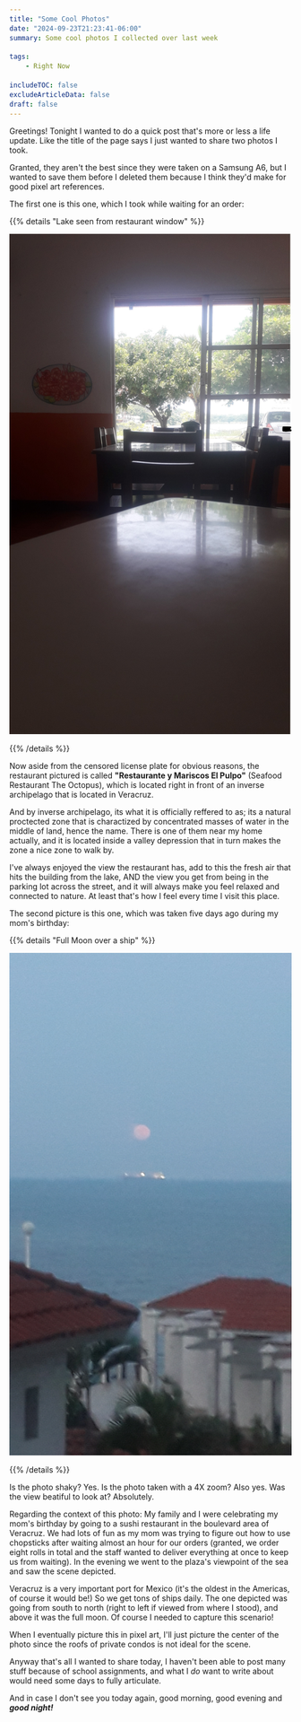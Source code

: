 ```yaml
---
title: "Some Cool Photos"
date: "2024-09-23T21:23:41-06:00"
summary: Some cool photos I collected over last week

tags:
    - Right Now

includeTOC: false
excludeArticleData: false
draft: false
---
```


Greetings! Tonight I wanted to do a quick post that's more or less a life update. Like the title of the page says I just wanted to share two photos I took.

Granted, they aren't the best since they were taken on a Samsung A6, but I wanted to save them before I deleted them because I think they'd make for good pixel art references.

The first one is this one, which I took while waiting for an order:

{{% details "Lake seen from restaurant window" %}}

![Lake watched over a window](./mariscos-el-pulpo.jpg)

{{% /details %}}

Now aside from the censored license plate for obvious reasons, the restaurant pictured is called **"Restaurante y Mariscos El Pulpo"** (Seafood Restaurant The Octopus), which is located right in front of an inverse archipelago that is located in Veracruz.

And by inverse archipelago, its what it is officially reffered to as; its a natural proctected zone that is charactized by concentrated masses of water in the middle of land, hence the name. There is one of them near my home actually, and it is located inside a valley depression that in turn makes the zone a nice zone to walk by.

I've always enjoyed the view the restaurant has, add to this the fresh air that hits the building from the lake, AND the view you get from being in the parking lot across the street, and it will always make you feel relaxed and connected to nature. At least that's how I feel every time I visit this place.

The second picture is this one, which was taken five days ago during my mom's birthday:

{{% details "Full Moon over a ship" %}}

![Moon over a ship](./moon-over-ship.jpg)

{{% /details %}}

Is the photo shaky? Yes. Is the photo taken with a 4X zoom? Also yes. Was the view beatiful to look at? Absolutely.

Regarding the context of this photo: My family and I were celebrating my mom's birthday by going to a sushi restaurant in the boulevard area of Veracruz. We had lots of fun as my mom was trying to figure out how to use chopsticks after waiting almost an hour for our orders (granted, we order eight rolls in total and the staff wanted to deliver everything at once to keep us from waiting). In the evening we went to the plaza's viewpoint of the sea and saw the scene depicted.

Veracruz is a very important port for Mexico (it's the oldest in the Americas, of course it would be!) So we get tons of ships daily. The one depicted was going from south to north (right to left if viewed from where I stood), and above it was the full moon. Of course I needed to capture this scenario!

When I eventually picture this in pixel art, I'll just picture the center of the photo since the roofs of private condos is not ideal for the scene.

Anyway that's all I wanted to share today, I haven't been able to post many stuff because of school assignments, and what I _do_ want to write about would need some days to fully articulate.

And in case I don't see you today again, good morning, good evening and **_good night!_**
